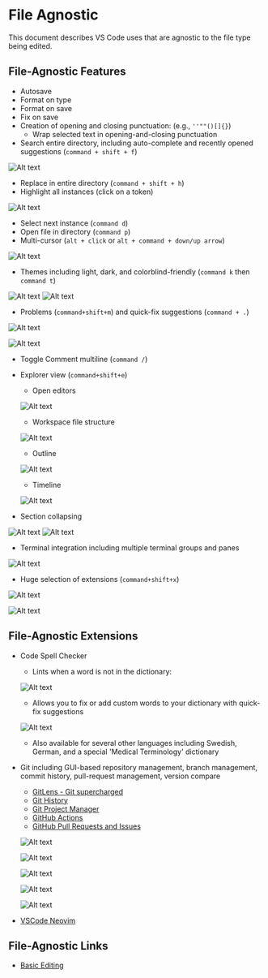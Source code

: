 # File Agnostic

This document describes VS Code uses that are agnostic to the file type being edited.

## File-Agnostic Features

- Autosave
- Format on type
- Format on save
- Fix on save
- Creation of opening and closing punctuation: (e.g., ```''""()[]{}```)
  - Wrap selected text in opening-and-closing punctuation
- Search entire directory, including auto-complete and recently opened suggestions (`command + shift + f`)

![Alt text](../pictures/file-agnostic/search-entire-directory.jpg)

- Replace in entire directory (`command + shift + h`)
- Highlight all instances (click on a token)

![Alt text](../pictures/file-agnostic/highlight-all-instances.jpg)

- Select next instance (`command d`)
- Open file in directory (`command p`)
- Multi-cursor (`alt + click` or `alt + command + down/up arrow`)

![Alt text](../pictures/file-agnostic/multicursor.jpg)

- Themes including light, dark, and colorblind-friendly (`command k` then `command t`)

![Alt text](../pictures/file-agnostic/themes-light-and-dark.jpg)
![Alt text](../pictures/file-agnostic/themes-light-example.jpg)

- Problems (`command+shift+m`) and quick-fix suggestions (`command + .`)

![Alt text](../pictures/file-agnostic/problems-view.jpg)

![Alt text](../pictures/file-agnostic/quickfix-context.jpg)

- Toggle Comment multiline (`command /`)
- Explorer view (`command+shift+e`)
  - Open editors

  ![Alt text](../pictures/file-agnostic/explorer-open-editors.jpg)
  
  - Workspace file structure
  
  ![Alt text](../pictures/file-agnostic/explorer-workspace-file-structure.jpg)
  
  - Outline
  
  ![Alt text](../pictures/file-agnostic/explorer-outline.jpg)
  
  - Timeline
  
  ![Alt text](../pictures/file-agnostic/explorer-timeline.jpg)

- Section collapsing

![Alt text](../pictures/file-agnostic/collapsing-sections-opened.jpg)
![Alt text](../pictures/file-agnostic/section-collapsing-collapsed.jpg)

- Terminal integration including multiple terminal groups and panes

![Alt text](../pictures/file-agnostic/terminal-integration.jpg)

- Huge selection of extensions (`command+shift+x`)

![Alt text](../pictures/file-agnostic/extensions-installed.jpg)

![Alt text](../pictures/file-agnostic/extensions-recommended.jpg)

## File-Agnostic Extensions

- Code Spell Checker
  - Lints when a word is not in the dictionary:
  
  ![Alt text](../pictures/file-agnostic/code-spell-check-linter.jpg)
  
  - Allows you to fix or add custom words to your dictionary with quick-fix suggestions
  
  ![Alt text](../pictures/file-agnostic/code-spell-check-quick-fix-suggestions.jpg)
  
  - Also available for several other languages including Swedish, German, and a special 'Medical Terminology' dictionary
- Git including GUI-based repository management, branch management, commit history, pull-request management, version compare
  - [GitLens - Git supercharged](https://marketplace.visualstudio.com/items?itemName=eamodio.gitlens)
  - [Git History](https://marketplace.visualstudio.com/items?itemName=donjayamanne.githistory)
  - [Git Project Manager](https://marketplace.visualstudio.com/items?itemName=felipecaputo.git-project-manager)
  - [GitHub Actions](https://marketplace.visualstudio.com/items?itemName=GitHub.vscode-github-actions)
  - [GitHub Pull Requests and Issues](https://marketplace.visualstudio.com/items?itemName=GitHub.vscode-pull-request-github)
  
  ![Alt text](../pictures/file-agnostic/git-gui-based-branch-management.jpg)

  ![Alt text](../pictures/file-agnostic/git-gui-based-repo-management.jpg)

  ![Alt text](../pictures/file-agnostic/git-gui-commit-history.jpg)

  ![Alt text](../pictures/file-agnostic/git-gui-pr-management.jpg)

  ![Alt text](../pictures/file-agnostic/git-gui-version-compare.jpg)

- [VSCode Neovim](https://marketplace.visualstudio.com/items?itemName=asvetliakov.vscode-neovim)

## File-Agnostic Links

- [Basic Editing](https://code.visualstudio.com/docs/editor/codebasics#:~:text=VS%20Code%20allows%20you%20to%20quickly%20search%20over%20all%20files,and%20enter%20your%20search%20term.)
